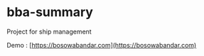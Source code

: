 # bba-summary
Project for ship management

Demo : [https://bosowabandar.com](https://bosowabandar.com)
